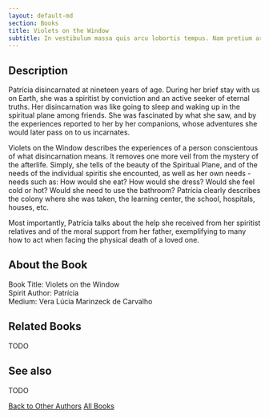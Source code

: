 ```yaml
---
layout: default-md
section: Books
title: Violets on the Window
subtitle: In vestibulum massa quis arcu lobortis tempus. Nam pretium arcu in odio vulputate luctus.
---
```


## Description
 Patrícia disincarnated at nineteen years of age.  During her brief stay with us on Earth, she was a spiritist by conviction and an active seeker of eternal truths.  Her disincarnation was like going to sleep and waking up in the spiritual plane among friends. She was fascinated by what she saw, and by the experiences reported to her by her companions, whose adventures she would later pass on to us incarnates.

Violets on the Window describes the experiences of a person conscientous of what disincarnation means.  It removes one more veil from the mystery of the afterlife.  Simply, she tells of the beauty of the  Spiritual Plane, and of the needs of the individual spiritis she encounted, as well as her own needs - needs such as: How would she eat? How would she dress? Would she feel cold or hot? Would she need to use the bathroom? Patrícia clearly describes the colony where she was taken, the learning center, the school, hospitals, houses, etc.

Most importantly, Patrícia talks about the help she received from her spiritist relatives and of the moral support from her father, exemplifying to many how to act when facing the physical death of a loved one.

## About the Book
Book Title: Violets on the Window  
Spirit Author: Patrícia   
Medium: Vera Lúcia Marinzeck de Carvalho    


## Related Books
TODO


## See also
TODO


<a href="/books/other-authors" class="button">Back to Other Authors</a>
<a href="/books" class="button">All Books</a>

